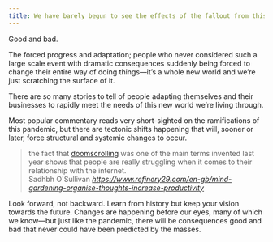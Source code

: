 ```yaml
---
title: We have barely begun to see the effects of the fallout from this pandemic
---
```

Good and bad.

The forced progress and adaptation; people who never considered such a large scale event with dramatic consequences suddenly being forced to change their entire way of doing things—it’s a whole new world and we’re just scratching the surface of it.

There are so many stories to tell of people adapting themselves and their businesses to rapidly meet the needs of this new world we’re living through.

Most popular commentary reads very short-sighted on the ramifications of this pandemic, but there are tectonic shifts happening that will, sooner or later, force structural and systemic changes to occur.

<blockquote class="quoteback" darkmode="" data-title="Too%20Many%20Thoughts%20Living%20Rent-Free%20In%20Your%20Head%3F%20Try%20Mind%20Gardening" data-author="Sadhbh O'Sullivan" cite="https://www.refinery29.com/en-gb/mind-gardening-organise-thoughts-increase-productivity">
the fact that <a href="https://refinery29.com/en-gb/2020/10/10121287/doomscrolling-twitter-benefits-2020" data-tracker-added="true" target="_blank" rel="noopener">doomscrolling</a> was one of the main terms invented last year shows that people are really struggling when it comes to their relationship with the internet.
<footer>Sadhbh O'Sullivan <cite><a href="https://www.refinery29.com/en-gb/mind-gardening-organise-thoughts-increase-productivity">https://www.refinery29.com/en-gb/mind-gardening-organise-thoughts-increase-productivity</a></cite></footer>
</blockquote>
<script note="" src="https://cdn.jsdelivr.net/gh/Blogger-Peer-Review/quotebacks@1/quoteback.js"></script>

Look forward, not backward. Learn from history but keep your vision towards the future. Changes are happening before our eyes, many of which we know—but just like the pandemic, there will be consequences good and bad that never could have been predicted by the masses.
